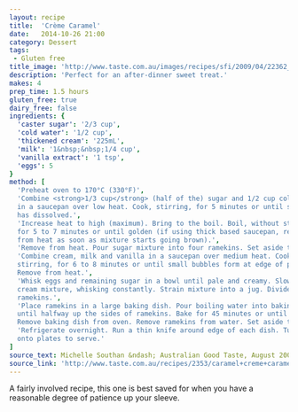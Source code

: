```yaml
---
layout: recipe
title:  'Crème Caramel'
date:   2014-10-26 21:00
category: Dessert
tags:
 - Gluten free
title_image: 'http://www.taste.com.au/images/recipes/sfi/2009/04/22362_l.jpg'
description: 'Perfect for an after-dinner sweet treat.'
makes: 4
prep_time: 1.5 hours
gluten_free: true
dairy_free: false
ingredients: {
  'caster sugar': '2/3 cup',
  'cold water': '1/2 cup',
  'thickened cream': '225mL',
  'milk': '1&nbsp;&nbsp;1/4 cup',
  'vanilla extract': '1 tsp',
  'eggs': 5
}
method: [
  'Preheat oven to 170°C (330°F)',
  'Combine <strong>1/3 cup</strong> (half of the) sugar and 1/2 cup cold water
  in a saucepan over low heat. Cook, stirring, for 5 minutes or until sugar
  has dissolved.',
  'Increase heat to high (maximum). Bring to the boil. Boil, without stirring,
  for 5 to 7 minutes or until golden (if using thick based saucepan, remove
  from heat as soon as mixture starts going brown).',
  'Remove from heat. Pour sugar mixture into four ramekins. Set aside to set.',
  'Combine cream, milk and vanilla in a saucepan over medium heat. Cook,
  stirring, for 6 to 8 minutes or until small bubbles form at edge of pan.
  Remove from heat.',
  'Whisk eggs and remaining sugar in a bowl until pale and creamy. Slowly add
  cream mixture, whisking constantly. Strain mixture into a jug. Divide between
  ramekins.',
  'Place ramekins in a large baking dish. Pour boiling water into baking dish
  until halfway up the sides of ramekins. Bake for 45 minutes or until just set.
  Remove baking dish from oven. Remove ramekins from water. Set aside to cool.',
  'Refrigerate overnight. Run a thin knife around edge of each dish. Turn out
  onto plates to serve.'
]
source_text: Michelle Southan &ndash; Australian Good Taste, August 2005, Page 80
source_link: 'http://www.taste.com.au/recipes/2353/caramel+creme+caramel'
---
```

A fairly involved recipe, this one is best saved for when you have a reasonable
degree of patience up your sleeve.
